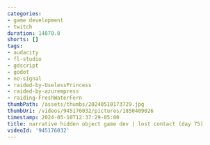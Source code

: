 ```yaml
---
categories:
- game development
- twitch
duration: 14870.0
shorts: []
tags:
- audacity
- fl-studio
- gdscript
- godot
- no-signal
- raided-by-UselessPrincess
- raided-by-azurempress
- raiding-FreshWaterFern
thumbPath: /assets/thumbs/20240510173729.jpg
thumbUri: /videos/945176032/pictures/1850409026
timestamp: 2024-05-10T12:37:29-05:00
title: narrative hidden object game dev | lost contact (day 75)
videoId: '945176032'
---
```

